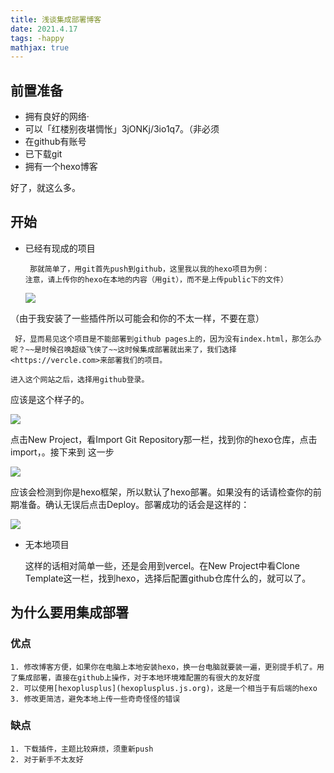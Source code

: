 ```yaml
---
title: 浅谈集成部署博客
date: 2021.4.17
tags: -happy
mathjax: true
---
```

## 前置准备
+ 拥有良好的网络·
+ 可以「红楼别夜堪惆怅」3jONKj/3io1q7。（非必须
+ 在github有账号
+ 已下载git
+ 拥有一个hexo博客

好了，就这么多。


## 开始
  + 已经有现成的项目

         那就简单了，用git首先push到github，这里我以我的hexo项目为例：
        注意，请上传你的hexo在本地的内容（用git），而不是上传public下的文件）

      ![](https://i.loli.net/2021/04/17/LEs9e64hvdctNjI.png)

   （由于我安装了一些插件所以可能会和你的不太一样，不要在意）

     好，显而易见这个项目是不能部署到github pages上的，因为没有index.html，那怎么办呢？~~是时候召唤超级飞侠了~~这时候集成部署就出来了，我们选择<https://vercle.com>来部署我们的项目。

    进入这个网站之后，选择用github登录。
应该是这个样子的。

   ![](https://i.loli.net/2021/04/17/SsA5exrcaiwgDZR.png)

 点击New Project，看Import Git Repository那一栏，找到你的hexo仓库，点击import，。接下来到
  这一步

  ![](https://i.loli.net/2021/04/17/V3n8OLChWjEt7aR.png)

 应该会检测到你是hexo框架，所以默认了hexo部署。如果没有的话请检查你的前期准备。确认无误后点击Deploy。部署成功的话会是这样的：
 
![](https://i.loli.net/2021/04/17/TgohVKOEYwepsmk.png)

   + 无本地项目

      这样的话相对简单一些，还是会用到vercel。在New Project中看Clone Template这一栏，找到hexo，选择后配置github仓库什么的，就可以了。
 
## 为什么要用集成部署
   ### 优点

    1. 修改博客方便，如果你在电脑上本地安装hexo，换一台电脑就要装一遍，更别提手机了。用了集成部署，直接在github上操作，对于本地环境难配置的有很大的友好度
    2. 可以使用[hexoplusplus](hexoplusplus.js.org)，这是一个相当于有后端的hexo
    3. 修改更简洁，避免本地上传一些奇奇怪怪的错误

   ### 缺点

    1. 下载插件，主题比较麻烦，须重新push
    2. 对于新手不太友好
   